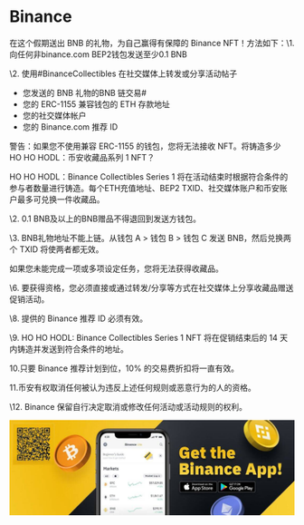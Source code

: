 # Binance

在这个假期送出 BNB 的礼物，为自己赢得有保障的 Binance NFT！方法如下：\1. 向任何非binance.com BEP2钱包发送至少0.1 BNB

\2. 使用#BinanceCollectibles 在社交媒体上转发或分享活动帖子

- 您发送的 BNB 礼物的BNB 链交易#
- 您的 ERC-1155 兼容钱包的 ETH 存款地址
- 您的社交媒体帐户
- 您的 Binance.com 推荐 ID

警告：如果您不使用兼容 ERC-1155 的钱包，您将无法接收 NFT。将铸造多少 HO HO HODL：币安收藏品系列 1 NFT？

HO HO HODL：Binance Collectibles Series 1 将在活动结束时根据符合条件的参与者数量进行铸造。每个ETH充值地址、BEP2 TXID、社交媒体账户和币安账户最多可兑换一件收藏品。

\2. 0.1 BNB及以上的BNB赠品不得退回到发送方钱包。 

\3. BNB礼物地址不能上链。从钱包 A > 钱包 B > 钱包 C 发送 BNB，然后兑换两个 TXID 将使两者都无效。

如果您未能完成一项或多项设定任务，您将无法获得收藏品。

\6. 要获得资格，您必须直接或通过转发/分享等方式在社交媒体上分享收藏品赠送促销活动。

\8. 提供的 Binance 推荐 ID 必须有效。

\9. HO HO HODL: Binance Collectibles Series 1 NFT 将在促销结束后的 14 天内铸造并发送到符合条件的地址。

10.只要 Binance 推荐计划到位，10% 的交易费折扣将一直有效。

11.币安有权取消任何被认为违反上述任何规则或恶意行为的人的资格。

\12. Binance 保留自行决定取消或修改任何活动或活动规则的权利。

![NFT](1080x360.jpg)
